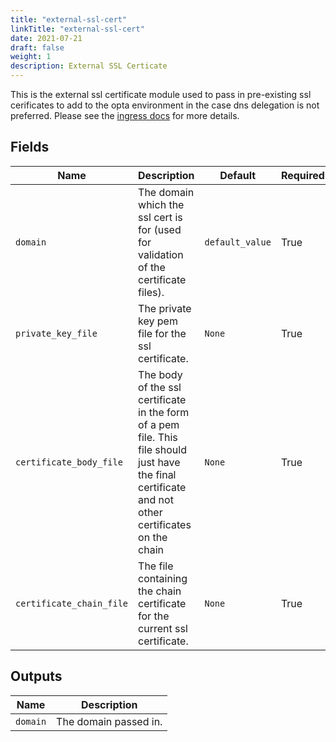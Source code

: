 ```yaml
---
title: "external-ssl-cert"
linkTitle: "external-ssl-cert"
date: 2021-07-21
draft: false
weight: 1
description: External SSL Certicate
---
```


This is the external ssl certificate module used to pass in pre-existing ssl cerificates to add to the opta
environment in the case dns delegation is not preferred. Please see the [ingress docs](/features/dns)
for more details.


## Fields


| Name      | Description | Default | Required |
| ----------- | ----------- | ------- | -------- |
| `domain` | The domain which the ssl cert is for (used for validation of the certificate files). | `default_value` | True |
| `private_key_file` | The private key pem file for the ssl certificate. | `None` | True |
| `certificate_body_file` | The body of the ssl certificate in the form of a pem file. This file should just have the final certificate and not other certificates on the chain | `None` | True |
| `certificate_chain_file` | The file containing the chain certificate for the current ssl certificate. | `None` | True |

## Outputs


| Name      | Description |
| ----------- | ----------- |
| `domain` | The domain passed in. |